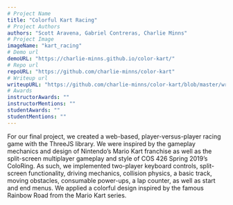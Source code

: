 ```yaml
---
# Project Name
title: "Colorful Kart Racing"
# Project Authors
authors: "Scott Aravena, Gabriel Contreras, Charlie Minns"
# Project Image
imageName: "kart_racing"
# Demo url
demoURL: "https://charlie-minns.github.io/color-kart/"
# Repo url
repoURL: "https://github.com/charlie-minns/color-kart"
# Writeup url
writeupURL: "https://github.com/charlie-minns/color-kart/blob/master/writeup.html"
# Awards
instructorAwards: ""
instructorMentions: ""
studentAwards: ""
studentMentions: ""
---
```

For our final project, we created a web-based, player-versus-player racing game with the ThreeJS library. We were inspired by the gameplay mechanics and design of Nintendo’s Mario Kart franchise as well as the split-screen multiplayer gameplay and style of COS 426 Spring 2019’s ColoRing. As such, we implemented two-player keyboard controls, split-screen functionality, driving mechanics, collision physics, a basic track, moving obstacles, consumable power-ups, a lap counter, as well as start and end menus. We applied a colorful design inspired by the famous Rainbow Road from the Mario Kart series.
